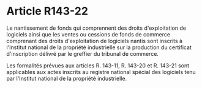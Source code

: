 # Article R143-22

Le nantissement de fonds qui comprennent des droits d'exploitation de logiciels ainsi que les ventes ou cessions de fonds de commerce comprenant des droits d'exploitation de logiciels nantis sont inscrits à l'Institut national de la propriété industrielle sur la production du certificat d'inscription délivré par le greffier du tribunal de commerce.

Les formalités prévues aux articles R. 143-11, R. 143-20 et R. 143-21 sont applicables aux actes inscrits au registre national spécial des logiciels tenu par l'Institut national de la propriété industrielle.
